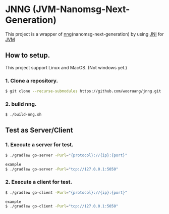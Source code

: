 # JNNG (JVM-Nanomsg-Next-Generation)

This project is a wrapper of [nng](https://github.com/nanomsg/nng)\(nanomsg-next-generation) by using [JNI](https://en.wikipedia.org/wiki/Java_Native_Interface) for [JVM](https://en.wikipedia.org/wiki/Java_virtual_machine)

## How to setup.

This project support Linux and MacOS. (Not windows yet.)

### 1. Clone a repository.
``` bash
$ git clone --recurse-submodules https://github.com/wooruang/jnng.git
```

### 2. build nng.
```bash
$ ./build-nng.sh
```

## Test as Server/Client
### 1. Execute a server for test.
```bash
$ ./gradlew go-server -Purl="{protocol}://{ip}:{port}"

example
$ ./gradlew go-server -Purl="tcp://127.0.0.1:5050"
```

### 2. Execute a client for test.
```bash
$ ./gradlew go-client -Purl="{protocol}://{ip}:{port}"

example
$ ./gradlew go-client -Purl="tcp://127.0.0.1:5050"
```